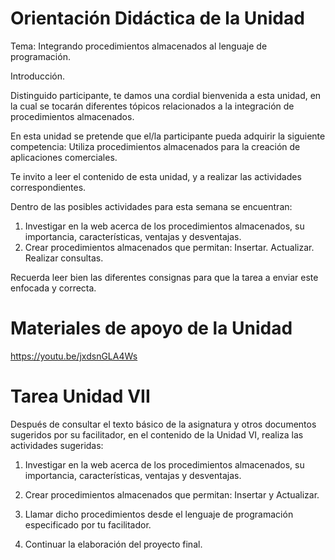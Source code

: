 # Orientación Didáctica de la Unidad

Tema: Integrando procedimientos almacenados al lenguaje de programación.

Introducción.

Distinguido participante, te damos una cordial bienvenida a esta unidad, en la cual se tocarán diferentes tópicos relacionados a la integración de procedimientos almacenados.


En esta unidad se pretende que el/la participante pueda adquirir la siguiente competencia: Utiliza procedimientos almacenados para la creación de aplicaciones comerciales.

Te invito a leer el contenido de esta unidad, y a realizar las actividades correspondientes.

Dentro de las posibles actividades para esta semana se encuentran:

1. Investigar en la web acerca de los procedimientos almacenados, su importancia, características, ventajas y desventajas.
2. Crear procedimientos almacenados que permitan:
Insertar.
Actualizar.
Realizar consultas.

Recuerda leer bien las diferentes consignas para que la tarea a enviar este enfocada y correcta.

# Materiales de apoyo de la Unidad

https://youtu.be/jxdsnGLA4Ws

# Tarea Unidad VII

Después de consultar el texto básico de la asignatura y otros documentos sugeridos por su facilitador, en el contenido de la Unidad VI, realiza las actividades sugeridas:

1. Investigar en la web acerca de los procedimientos almacenados, su importancia, características, ventajas y desventajas.

2. Crear procedimientos almacenados que permitan:
Insertar y Actualizar.

3. Llamar dicho procedimientos desde el lenguaje de programación especificado por tu facilitador.

4. Continuar la elaboración del proyecto final.